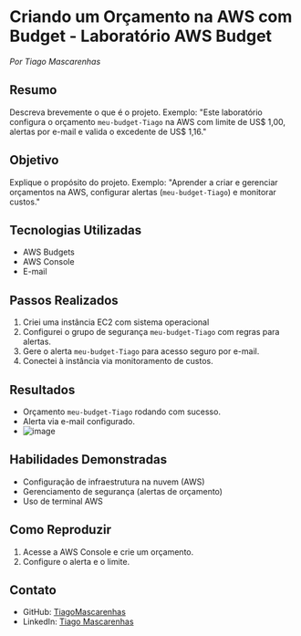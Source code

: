 # Criando um Orçamento na AWS com Budget - Laboratório AWS Budget
*Por Tiago Mascarenhas*

## Resumo
Descreva brevemente o que é o projeto. Exemplo:
"Este laboratório configura o orçamento `meu-budget-Tiago` na AWS com limite de US$ 1,00, alertas por e-mail e valida o excedente de US$ 1,16."

## Objetivo
Explique o propósito do projeto. Exemplo:
"Aprender a criar e gerenciar orçamentos na AWS, configurar alertas (`meu-budget-Tiago`) e monitorar custos."

## Tecnologias Utilizadas
- AWS Budgets
- AWS Console
- E-mail


## Passos Realizados
1. Criei uma instância EC2 com sistema operacional 
2. Configurei o grupo de segurança `meu-budget-Tiago` com regras para alertas.
3. Gere o alerta `meu-budget-Tiago` para acesso seguro por e-mail.
4. Conectei à instância via monitoramento de custos.
   

## Resultados
- Orçamento `meu-budget-Tiago` rodando com sucesso.
- Alerta via e-mail configurado.
- ![image](https://github.com/user-attachments/assets/7c3b35b3-b685-45e0-8a96-b68bfebdfe59)


## Habilidades Demonstradas
- Configuração de infraestrutura na nuvem (AWS)
- Gerenciamento de segurança (alertas de orçamento)
- Uso de terminal AWS

## Como Reproduzir
1. Acesse a AWS Console e crie um orçamento.
2. Configure o alerta e o limite.


## Contato
- GitHub: [TiagoMascarenhas](https://github.com/TiagoMascarenhas)
- LinkedIn: [Tiago Mascarenhas](https://linkedin.com/in/tiagomascarenhass)
